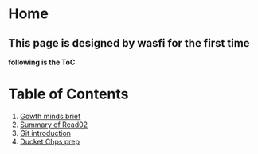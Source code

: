 # Home
## This page is designed by wasfi for the first time

**following is the ToC**
<br>
# Table of Contents
1. [Gowth minds brief](GM.md)
1. [Summary of Read02](Summary.md)
1. [Git introduction](Git_intro)
1. [Ducket Chps prep](Ducketprep)